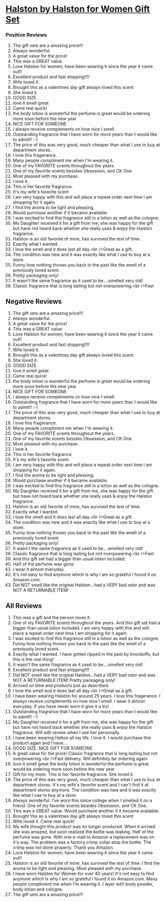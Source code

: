 # [Halston by Halston for Women Gift Set](https://products.checkmycream.com/products/Halston-by-Halston-for-Women-Gift-Set.html)

### Positive Reviews

<ol>
      <li>The gift sets are a amazing price!!!</li>
      <li>Always wonderful.</li>
      <li>A great value for the price!</li>
      <li>This was a GREAT value.  </li>
      <li>Love Halston for women; have been wearing it since the year it came out!!</li>
      <li>Excellent product and fast shipping!!!!</li>
      <li>Wife loved it.</li>
      <li>Brought this as a valentines day gift always loved this scent</li>
      <li>She loved it.</li>
      <li>GOOD SIZE.</li>
      <li>love it smell great</li>
      <li>Came real quick!</li>
      <li>the body lotion is wonderful the perfume is great would be ordering more soon before the new year</li>
      <li>NICE GIFT FOR SOMEONE</li>
      <li>I always receive complements on how nice I smell.  </li>
      <li>Outstanding fragrance that I have worn for more years than I would like to admit!!  :-)</li>
      <li>The price of this was very good, much cheaper than what I use to buy at department stores.</li>
      <li>I love this fragerance.  </li>
      <li>Many people compliment me when I&#x27;m wearing it.</li>
      <li>One of my FAVORITE scents throughout the years.</li>
      <li>One of my favorite scents besides Obsession, and CK One.</li>
      <li>Most pleased with my purchase.</li>
      <li>I love it.</li>
      <li>This is her favorite fragrance.</li>
      <li>It&#x27;s my wife&#x27;s favorite scent</li>
      <li>I am very happy with this and will place a repeat order next time I am shopping for it again.</li>
      <li>I find the aroma to be light and pleasing.</li>
      <li>Would purchase another if it became available.</li>
      <li>I was excited to find this fragrance still in a lotion as well as the cologne.</li>
      <li>My Daughter received it for a gift from me, she was happy for the gift but have not heard back whether she really uses &amp; enjoy the Halston fragrance.</li>
      <li>Halston is an old favorite of mine, has survived the test of time.</li>
      <li>Exactly what I wanted.  </li>
      <li>I love the smell and it does last all day.&lt;br /&gt;Great as a gift.</li>
      <li>The condition was new and it was exactly like what I use to buy at a store.</li>
      <li>Funny how nothing throws you back to the past like the smell of a previously loved scent.</li>
      <li>Pretty packaging only!</li>
      <li>It wasn&#x27;t the same fragrance as it used to be....smelled very old!</li>
      <li>Classic fragrance that is long lasting but not overpowering.&lt;br /&gt;Fast</li>
</ol>


<h2>Negative Reviews</h2>
<ol>
<li> The gift sets are a amazing price!!!</li>
<li> Always wonderful.</li>
<li> A great value for the price!</li>
<li> This was a GREAT value.  </li>
<li> Love Halston for women; have been wearing it since the year it came out!!</li>
<li> Excellent product and fast shipping!!!!</li>
<li> Wife loved it.</li>
<li> Brought this as a valentines day gift always loved this scent</li>
<li> She loved it.</li>
<li> GOOD SIZE.</li>
<li> love it smell great</li>
<li> Came real quick!</li>
<li> the body lotion is wonderful the perfume is great would be ordering more soon before the new year</li>
<li> NICE GIFT FOR SOMEONE</li>
<li> I always receive complements on how nice I smell.  </li>
<li> Outstanding fragrance that I have worn for more years than I would like to admit!!  :-)</li>
<li> The price of this was very good, much cheaper than what I use to buy at department stores.</li>
<li> I love this fragerance.  </li>
<li> Many people compliment me when I&#x27;m wearing it.</li>
<li> One of my FAVORITE scents throughout the years.</li>
<li> One of my favorite scents besides Obsession, and CK One.</li>
<li> Most pleased with my purchase.</li>
<li> I love it.</li>
<li> This is her favorite fragrance.</li>
<li> It&#x27;s my wife&#x27;s favorite scent</li>
<li> I am very happy with this and will place a repeat order next time I am shopping for it again.</li>
<li> I find the aroma to be light and pleasing.</li>
<li> Would purchase another if it became available.</li>
<li> I was excited to find this fragrance still in a lotion as well as the cologne.</li>
<li> My Daughter received it for a gift from me, she was happy for the gift but have not heard back whether she really uses &amp; enjoy the Halston fragrance.</li>
<li> Halston is an old favorite of mine, has survived the test of time.</li>
<li> Exactly what I wanted.  </li>
<li> I love the smell and it does last all day.&lt;br /&gt;Great as a gift.</li>
<li> The condition was new and it was exactly like what I use to buy at a store.</li>
<li> Funny how nothing throws you back to the past like the smell of a previously loved scent.</li>
<li> Pretty packaging only!</li>
<li> It wasn&#x27;t the same fragrance as it used to be....smelled very old!</li>
<li> Classic fragrance that is long lasting but not overpowering.&lt;br /&gt;Fast</li>
<li> And this gift set had a bigger than usual lotion included.</li>
<li> Half of the perfume was gone.</li>
<li> I wear it almost everyday.  </li>
<li> It&#x27;s not easy to find anymore which is why I am so grateful I found it on Amazon.com.  </li>
<li> Did NOT smell like the original Halston...had a VERY bad odor and was NOT A RETURNABLE ITEM!</li>
</ol>

<h2>All Reviews</h2>

<ol>
    <li> This was a gift and the person loves it.</li>
    <li> One of my FAVORITE scents throughout the years. And this gift set had a bigger than usual lotion included. I am very happy with this and will place a repeat order next time I am shopping for it again.</li>
    <li> I was excited to find this fragrance still in a lotion as well as the cologne. Funny how nothing throws you back to the past like the smell of a previously loved scent.</li>
    <li> Exactly what I wanted.  I have gotten ripped in the past by knockoffs, but this is the real thing!</li>
    <li> It wasn&#x27;t the same fragrance as it used to be....smelled very old!</li>
    <li> Excellent product and fast shipping!!!!</li>
    <li> Did NOT smell like the original Halston...had a VERY bad odor and was NOT A RETURNABLE ITEM! Pretty packaging only!</li>
    <li> Arrived on time and products just as described.</li>
    <li> I love the smell and it does last all day.&lt;br /&gt;Great as a gift.</li>
    <li> I have been wearing Halston for around 25 years.  I love this fragerance.  I always receive complements on how nice I smell.  I wear it almost everyday.  If you have never worn it give it a try!</li>
    <li> Outstanding fragrance that I have worn for more years than I would like to admit!!  :-)</li>
    <li> My Daughter received it for a gift from me, she was happy for the gift but have not heard back whether she really uses &amp; enjoy the Halston fragrance. Will edit review when I see her personally.</li>
    <li> I have been wearing Halton all my life. I love it. I would purchase this product again and I have....</li>
    <li> GOOD SIZE. NICE GIFT FOR SOMEONE</li>
    <li> A great value for the price! Classic fragrance that is long lasting but not overpowering.&lt;br /&gt;Fast delivery. Will definitely be ordering again.</li>
    <li> love it smell great the body lotion is wonderful the perfume is great would be ordering more soon before the new year</li>
    <li> Gift for my mom. This is her favorite fragrance. She loved it.</li>
    <li> The price of this was very good, much cheaper than what I use to buy at department stores. It&#x27;s my wife&#x27;s favorite scent and I can&#x27;t find it at department stores anymore. The condition was new and it was exactly like what I use to buy at a store.</li>
    <li> Always wonderful. I&#x27;ve worn this since college when I smelled it on a friend. One of my favorite scents besides Obsession, and CK One.</li>
    <li> This was a GREAT value.  Would purchase another if it became available.</li>
    <li> Brought this as a valentines day gift always loved this scent</li>
    <li> Wife loved it. Came real quick!</li>
    <li> My wife thought this product was no longer produced. When it arrived she was amazed, but soon realized the bottle was leaking. Half of the perfume was gone. With one e-mail to Amazon a replacement was on it&#x27;s way. The problem was a factory crimp collar atop the bottle. The crimp was not done properly. Thank you Amazon.</li>
    <li> Love Halston for women; have been wearing it since the year it came out!!</li>
    <li> Halston is an old favorite of mine, has survived the test of time. I find the aroma to be light and pleasing. Most pleased with my purchase.</li>
    <li> I have worn Halston for Women for over 40 years!  It&#x27;s not easy to find anymore which is why I am so grateful I found it on Amazon.com.  Many people compliment me when I&#x27;m wearing it. I layer with body powder, body lotion and cologne.</li>
    <li> The gift sets are a amazing price!!!</li>
</ol>




